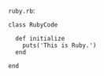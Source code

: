 <!-- >>>>>> BEGIN GENERATED FILE (include): SOURCE test/include/templates/ruby_code_block.md -->
<!-- >>>>>> BEGIN INCLUDED FILE (:code_block): SOURCE test/include/includes/ruby.rb -->
```ruby.rb```:
```
class RubyCode

  def initialize
    puts('This is Ruby.')
  end

end
```
<!-- <<<<<< END INCLUDED FILE (:code_block): SOURCE test/include/includes/ruby.rb -->
<!-- <<<<<< END GENERATED FILE (include): SOURCE test/include/templates/ruby_code_block.md -->
